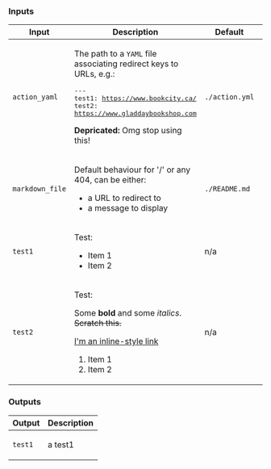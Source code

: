 ### Inputs
|Input|Description|Default|Required|
|-----|-----------|-------|:------:|
|`action_yaml`|<p>The path to a <code>YAML</code> file associating redirect keys to URLs, e.g.:</p><pre>---<br />test1: https://www.bookcity.ca/<br />test2: https://www.gladdaybookshop.com<br /></pre><p><strong>Depricated:</strong> Omg stop using this!</p>|`./action.yml`|no|
|`markdown_file`|<p>Default behaviour for '/' or any 404, can be either:</p><ul><li>a URL to redirect to</li><li>a message to display</li></ul>|`./README.md`|no|
|`test1`|<p>Test:</p><ul><li>Item 1</li><li>Item 2</li></ul>|n/a|no|
|`test2`|<p>Test:</p><p>Some <strong>bold</strong> and some <em>italics</em>. ~~Scratch this.~~</p><p><a href="https://www.google.com">I'm an inline-style link</a></p><ol><li>Item 1</li><li>Item 2</li></ol>|n/a|no|
### Outputs
|Output|Description|
|------|-----------|
|`test1`|<p>a test1</p>|
